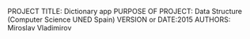 PROJECT TITLE: Dictionary app
PURPOSE OF PROJECT: Data Structure (Computer Science UNED Spain)
VERSION or DATE:2015
AUTHORS: Miroslav Vladimirov
